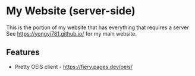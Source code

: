 # My Website (server-side)

This is the portion of my website that has everything that requires a server See https://yongyi781.github.io/ for my main website.

## Features
* Pretty OEIS client - https://fiery.pages.dev/oeis/
